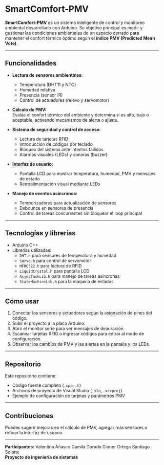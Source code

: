 # SmartComfort-PMV

**SmartComfort-PMV** es un sistema inteligente de control y monitoreo ambiental desarrollado con Arduino. Su objetivo principal es medir y gestionar las condiciones ambientales de un espacio cerrado para mantener el confort térmico óptimo según el **índice PMV (Predicted Mean Vote)**.

---

## Funcionalidades

- **Lectura de sensores ambientales:**  
  - Temperatura (DHT11 y NTC)  
  - Humedad relativa  
  - Presencia (sensor IR)  
  - Control de actuadores (relevo y servomotor)  

- **Cálculo de PMV:**  
  Evalúa el confort térmico del ambiente y determina si es alto, bajo o aceptable, activando mecanismos de alerta o ajuste.

- **Sistema de seguridad y control de acceso:**  
  - Lectura de tarjetas RFID  
  - Introducción de códigos por teclado  
  - Bloqueo del sistema ante intentos fallidos  
  - Alarmas visuales (LEDs) y sonoras (buzzer)

- **Interfaz de usuario:**  
  - Pantalla LCD para mostrar temperatura, humedad, PMV y mensajes de estado  
  - Retroalimentación visual mediante LEDs  

- **Manejo de eventos asíncronos:**  
  - Temporizadores para actualización de sensores  
  - Debounce en sensores de presencia  
  - Control de tareas concurrentes sin bloquear el loop principal

---

## Tecnologías y librerías

- Arduino C++  
- Librerías utilizadas:  
  - `DHT.h` para sensores de temperatura y humedad  
  - `Servo.h` para control de servomotor  
  - `MFRC522.h` para lectura de RFID  
  - `LiquidCrystal.h` para pantalla LCD  
  - `AsyncTaskLib.h` para manejo de tareas asíncronas  
  - `StateMachineLib.h` para la máquina de estados  

---

## Cómo usar

1. Conectar los sensores y actuadores según la asignación de pines del código.  
2. Subir el proyecto a la placa Arduino.  
3. Abrir el monitor serie para ver mensajes de depuración.  
4. Escanear tarjetas RFID o ingresar códigos para entrar al modo de configuración.  
5. Observar los cambios de PMV y las alertas en la pantalla y los LEDs.

---

## Repositorio

Este repositorio contiene:  

- Código fuente completo (`.cpp`, `.h`)  
- Archivos de proyecto de Visual Studio (`.sln`, `.vcxproj`)  
- Ejemplo de configuración de tarjetas y parámetros PMV  

---

## Contribuciones

Puedes sugerir mejoras en el cálculo de PMV, agregar más sensores o refinar la interfaz de usuario.  

---

**Participantes:** 
Valentina Añasco 
Camila Dorado
Ginner Ortega
Santiago Solarte  
**Proyecto de ingeniería de sistemas**

